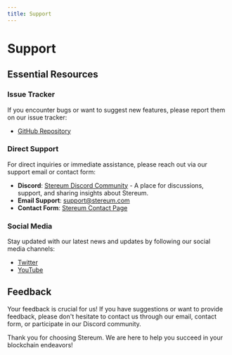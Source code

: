 ```yaml
---
title: Support
---
```


# Support

## Essential Resources

### Issue Tracker
If you encounter bugs or want to suggest new features, please report them on our issue tracker:
- [GitHub Repository](https://github.com/stereum-dev/ethereum-node)

### Direct Support
For direct inquiries or immediate assistance, please reach out via our support email or contact form:
- **Discord**: [Stereum Discord Community](https://discord.com/invite/4vxZnyEDty) - A place for discussions, support, and sharing insights about Stereum.
- **Email Support**: [support@stereum.com](mailto:support@stereum.com)
- **Contact Form**: [Stereum Contact Page](https://stereum.com/contact)

### Social Media
Stay updated with our latest news and updates by following our social media channels:
- [Twitter](https://twitter.com/stereumdev)
- [YouTube](https://www.youtube.com/@Stereum)

## Feedback
Your feedback is crucial for us! If you have suggestions or want to provide feedback, please don't hesitate to contact us through our email, contact form, or participate in our Discord community.

Thank you for choosing Stereum. We are here to help you succeed in your blockchain endeavors!
